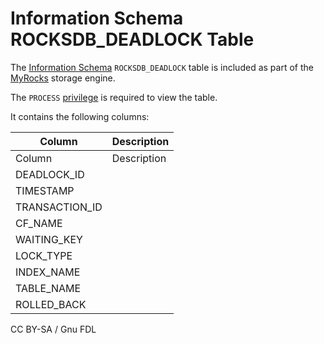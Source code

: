 # Information Schema ROCKSDB\_DEADLOCK Table

The [Information Schema](../../) `ROCKSDB_DEADLOCK` table is included as part of the [MyRocks](../../../../../../storage-engines/myrocks/) storage engine.

The `PROCESS` [privilege](../../../../../account-management-sql-statements/grant.md) is required to view the table.

It contains the following columns:

| Column          | Description |
| --------------- | ----------- |
| Column          | Description |
| DEADLOCK\_ID    |             |
| TIMESTAMP       |             |
| TRANSACTION\_ID |             |
| CF\_NAME        |             |
| WAITING\_KEY    |             |
| LOCK\_TYPE      |             |
| INDEX\_NAME     |             |
| TABLE\_NAME     |             |
| ROLLED\_BACK    |             |

CC BY-SA / Gnu FDL
